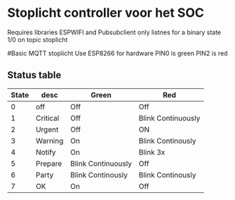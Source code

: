 # Stoplicht controller voor het SOC
Requires libraries ESPWIFI and Pubsubclient
only listnes for a binary state 1/0 on topic stoplicht

#Basic MQTT stoplicht
Use ESP8266 for hardware
PIN0 is green
PIN2 is red

## Status table
|State | desc | Green | Red|
| ----|------|--------|----|
|0 |   off    | Off |Off|
|1 | Critical | Off | Blink Continuously|
|2 | Urgent   | Off | ON|
|3 | Warning  | On | Blink Continously|
|4 | Notify   | On | Blink 3x|
|5 | Prepare  | Blink Continuously | Off|
|6 | Party    | Blink Continously | Blink Continously|
|7 | OK       |On | Off|
